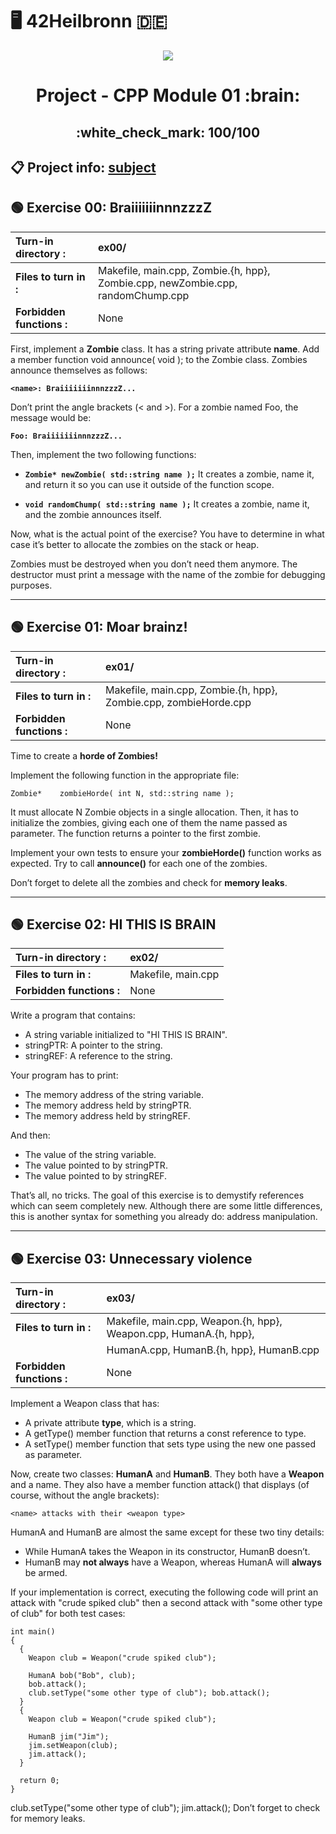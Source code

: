 # :desktop_computer: 42Heilbronn :de:

<p align="center">
  <img src="https://github.com/Tilek12/42-project-badges/blob/main/badges/cppe.png">
</p>

<h1 align="center">
 Project - CPP Module 01 :brain:
</h1>

<h2 align="center">
 :white_check_mark: 100/100
</h2>

## :clipboard: Project info: [subject](https://github.com/Tilek12/42HN-CPP_Module_01/blob/master/subject_cpp_01.pdf)

## :green_circle: **Exercise 00: BraiiiiiiinnnzzzZ**

**Turn-in directory :**   | ex00/
|:---|:---|
**Files to turn in :**    | Makefile, main.cpp, Zombie.{h, hpp}, Zombie.cpp, newZombie.cpp, randomChump.cpp
**Forbidden functions :** | None

First, implement a **Zombie** class. It has a string private attribute **name**.
Add a member function void announce( void ); to the Zombie class. Zombies announce themselves as follows:

**`<name>: BraiiiiiiinnnzzzZ...`**

Don’t print the angle brackets (< and >). For a zombie named Foo, the message would be:

**`Foo: BraiiiiiiinnnzzzZ...`**

Then, implement the two following functions:
- **`Zombie* newZombie( std::string name );`**
It creates a zombie, name it, and return it so you can use it outside of the function scope.

- **`void randomChump( std::string name );`**
It creates a zombie, name it, and the zombie announces itself.

Now, what is the actual point of the exercise? You have to determine in what case 
it’s better to allocate the zombies on the stack or heap.

Zombies must be destroyed when you don’t need them anymore. The destructor must 
print a message with the name of the zombie for debugging purposes.

---------------------------------------------

## :green_circle: **Exercise 01: Moar brainz!**

**Turn-in directory :**   | ex01/
|:---|:---|
**Files to turn in :**    | Makefile, main.cpp, Zombie.{h, hpp}, Zombie.cpp, zombieHorde.cpp
**Forbidden functions :** | None

Time to create a **horde of Zombies!**

Implement the following function in the appropriate file:

    Zombie*    zombieHorde( int N, std::string name );
    
It must allocate N Zombie objects in a single allocation. Then, it has to initialize the zombies, 
giving each one of them the name passed as parameter. The function returns a pointer to the first zombie.

Implement your own tests to ensure your **zombieHorde()** function works as expected. 
Try to call **announce()** for each one of the zombies.

Don’t forget to delete all the zombies and check for **memory leaks**.

---------------------------------------------

## :green_circle: **Exercise 02: HI THIS IS BRAIN**

**Turn-in directory :**   | ex02/
|:---|:---|
**Files to turn in :**    | Makefile, main.cpp
**Forbidden functions :** | None

Write a program that contains:
- A string variable initialized to "HI THIS IS BRAIN".
- stringPTR: A pointer to the string.
- stringREF: A reference to the string.

Your program has to print:
- The memory address of the string variable.
- The memory address held by stringPTR.
- The memory address held by stringREF.

And then:
- The value of the string variable.
- The value pointed to by stringPTR.
- The value pointed to by stringREF.

That’s all, no tricks. The goal of this exercise is to demystify references which can seem completely new. 
Although there are some little differences, this is another syntax for something you already do: address manipulation.

---------------------------------------------

## :green_circle: **Exercise 03: Unnecessary violence**

**Turn-in directory :**   | ex03/
|:---|:---|
**Files to turn in :**    | Makefile, main.cpp, Weapon.{h, hpp}, Weapon.cpp, HumanA.{h, hpp}, 
|                         | HumanA.cpp, HumanB.{h, hpp}, HumanB.cpp |
**Forbidden functions :** | None

Implement a Weapon class that has:
- A private attribute **type**, which is a string.
- A getType() member function that returns a const reference to type.
- A setType() member function that sets type using the new one passed as parameter.

Now, create two classes: **HumanA** and **HumanB**. They both have a **Weapon** and a name. 
They also have a member function attack() that displays (of course, without the angle brackets):
    
    <name> attacks with their <weapon type>

HumanA and HumanB are almost the same except for these two tiny details: 
- While HumanA takes the Weapon in its constructor, HumanB doesn’t.
- HumanB may **not always** have a Weapon, whereas HumanA will **always** be armed.

If your implementation is correct, executing the following code will print an attack with "crude spiked club" then a second attack with "some other type of club" for both test cases:

```
int main()
{
  {
    Weapon club = Weapon("crude spiked club");

    HumanA bob("Bob", club);
    bob.attack();
    club.setType("some other type of club"); bob.attack();
  }
  {
    Weapon club = Weapon("crude spiked club");

    HumanB jim("Jim");
    jim.setWeapon(club);
    jim.attack();
  }

  return 0;
}

```
club.setType("some other type of club"); jim.attack();
Don’t forget to check for memory leaks.
